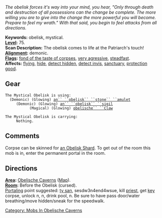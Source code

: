 *The obelisk forces it's way into your mind, you hear, "Only through
death and destruction of all possessions can the change be complete. The
more willing you are to give into the change the more powerful you will
become. Prepare to feel my wrath." With that said, you begin to feel
attacks from all directions.*

**Keywords:** obelisk, mystical.  
**[Level](Level.md "wikilink"):** 75.  
**Scan Description:** The obelisk comes to life at the Patriarch's
touch!  
**[Alignment](Alignment.md "wikilink"):** demonic.  
**[Flags](:Category:_Mob_Types.md "wikilink"):** [fond of the taste of
corpses](Corpse-Eating_Mobs.md "wikilink"), [very
agressive](Aggressive_Mobs.md "wikilink"),
[steadfast](Sentinel_Mobs.md "wikilink").  
**Affects:** [flying](Flying_Flag.md "wikilink"),
[hide](Hide.md "wikilink"), [detect
hidden](Detect_Hidden.md "wikilink"), [detect
invis](Detect_Invis.md "wikilink"),
[sanctuary](Sanctuary.md "wikilink"), [protection
good](Protection_Good.md "wikilink").  

## Gear

`The Mystical Obelisk is using:`  
<worn around neck>`  (Demonic) (Glowing) `[`an`` ``obelisk`` ``stone`` ``amulet`](Obelisk_Stone_Amulet.md "wikilink")  
<worn on wrist>`     (Demonic) (Glowing) `[`an`` ``obelisk`` ``sigil`](Obelisk_Sigill.md "wikilink")  
<wielded>`           (Magical) (Glowing) `[`obelische`` ``Claw`](Obelische_Claw.md "wikilink")

`The Mystical Obelisk is carrying:`  
`     Nothing.`

## Comments

Corpse can be skinned for [an Obelisk
Shard](Obelisk_Shard.md "wikilink"). To get out of the room this mob is
in, enter the permanent portal in the room.

## Directions

**[Area](:Category:_Areas.md "wikilink"):** [Obelische
Caverns](:Category:_Obelische_Caverns.md "wikilink")
([Map](Obelische_Caverns_Map.md "wikilink")).  
**[Room](:Category:_Rooms.md "wikilink"):** Before the Obelisk
(cursed).  
[Portaling](Portal.md "wikilink") point suggested: [ty
san](Tysiln_San.md "wikilink"), sesdw3n4end4wsue, kill
[priest](Obelische_Priest.md "wikilink"), get
[key](Glass_Key.md "wikilink") corpse, unlock n, n, drink pool, n. Be
sure to have pass door/water breathing/move hidden/sneak for the
speedwalk.  

[Category: Mobs In Obelische
Caverns](Category:_Mobs_In_Obelische_Caverns "wikilink")
